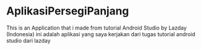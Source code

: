 # AplikasiPersegiPanjang
This is an Application that i made from tutorial Android Studio by Lazday (Indonesia)
ini adalah aplikasi yang saya kerjakan dari tugas tutorial android studio dari lazday
